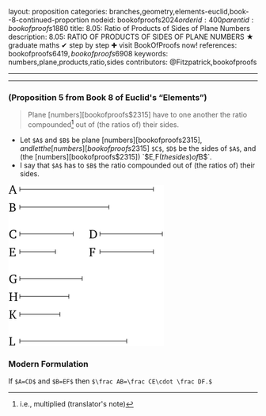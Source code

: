 layout: proposition
categories: branches,geometry,elements-euclid,book--8-continued-proportion
nodeid: bookofproofs$2024
orderid: 400
parentid: bookofproofs$1880
title: 8.05: Ratio of Products of Sides of Plane Numbers
description: 8.05: RATIO OF PRODUCTS OF SIDES OF PLANE NUMBERS ★ graduate maths ✔ step by step ✚ visit BookOfProofs now!
references: bookofproofs$6419,bookofproofs$6908
keywords: numbers,plane,products,ratio,sides
contributors: @Fitzpatrick,bookofproofs

---


---

### (Proposition 5 from Book 8 of Euclid's “Elements”)

> Plane [numbers][bookofproofs$2315] have to one another the ratio compounded[^1] out of (the ratios of) their sides.
* Let `$A$` and `$B$` be plane [numbers][bookofproofs$2315], and let the [numbers][bookofproofs$2315] `$C$`, `$D$` be the sides of `$A$`, and (the [numbers][bookofproofs$2315]) `$E$`, `$F$` (the sides) of `$B$`.
* I say that `$A$` has to `$B$` the ratio compounded out of (the ratios of) their sides.


![fig05e](https://github.com/bookofproofs/bookofproofs.github.io/blob/main/_sources/_assets/images/euclid/Book08/fig05e.png?raw=true)


### Modern Formulation

If `$A=CD$` and `$B=EF$` then `$\frac AB=\frac CE\cdot \frac DF.$`

[^1]:  i.e., multiplied (translator's note)
